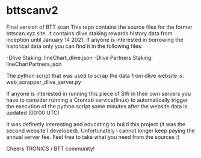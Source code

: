 # bttscanv2
Final version of BTT scan
This repo contains the source files for the former bttscan.xyz site. It contains dlive staking rewards history data from inception until January 14 2021. If anyone is interested in borrowing the historical data only you can find it in the following files:

-Dlive Staking: lineChart_dlive.json
-Dlive Partners Staking: lineChartPartners.json

The python script that was used to scrap the data from dlive website is: web_scrapper_dlive_server.py

If anyone is interested in running this piece of SW in their own servers you have to consider running a Crontab service(linux) to automatically trigger the execution of the python script some minutes after the website data is updated (00:00 UTC)

It was definetly interesting and educating to build this project (it was the second website I developed). Unfortunately I cannot longer keep paying the annual server fee. Feel free to take what you need from the sources :)

Cheers TRONICS / BTT community!
